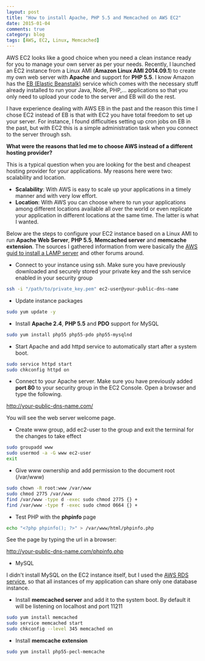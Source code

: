 ```yaml
---
layout: post
title: "How to install Apache, PHP 5.5 and Memcached on AWS EC2"
date: 2015-01-04
comments: true
category: blog
tags: [AWS, EC2, Linux, Memcached]
---
```


AWS EC2 looks like a good choice when you need a clean instance ready for you to manage your own server as per your needs.
Recently, I launched an EC2 instance from a Linux AMI (**Amazon Linux AMI 2014.09.1**) to create my own web server with **Apache** and support for **PHP 5.5**. I know Amazon has the [EB (Elastic Beanstalk)](http://aws.amazon.com/elasticbeanstalk/?nc2=h_ls) service which comes with the necessary stuff already installed to run your Java, Node, PHP,... applications so that you only need to upload your code to the server and EB will do the rest. 
<!-- more -->
I have experience dealing with AWS EB in the past and the reason this time I chose EC2 instead of EB is that with EC2 you have total freedom to set up your server. For instance, I found difficulties setting up cron jobs on EB in the past, but with EC2 this is a simple administration task when you connect to the server through ssh.

**What were the reasons that led me to choose AWS instead of a different hosting provider?**


This is a typical question when you are looking for the best and cheapest hosting provider for your applications. My reasons here were two: scalability and location.

- **Scalability**: With AWS is easy to scale up your applications in a timely manner and with very low effort.
- **Location**: With AWS you can choose where to run your applications among different locations available all over the world or even replicate your application in different locations at the same time. The latter is what I wanted.

Below are the steps to configure your EC2 instance based on a Linux AMI to run **Apache Web Server**, **PHP 5.5**, **Memcached server** and **memcache extension**. The sources I gathered information from were basically the [AWS guid to install a LAMP server](http://docs.aws.amazon.com/AWSEC2/latest/UserGuide/install-LAMP.html) and other forums around.

- Connect to your instance using ssh. Make sure you have previously downloaded and securely stored your private key and the ssh service enabled in your security group

``` sh
ssh -i "/path/to/private_key.pem" ec2-user@your-public-dns-name
```
- Update instance packages

``` sh
sudo yum update -y
```

- Install **Apache 2.4**, **PHP 5.5** and **PDO** support for MySQL

``` sh
sudo yum install php55 php55-pdo php55-mysqlnd
```

- Start Apache and add httpd service to automatically start after a system boot.

``` sh
sudo service httpd start
sudo chkconfig httpd on
```

- Connect to your Apache server. Make sure you have previously added **port 80** to your security group in the EC2 Console. Open a browser and type the following.

http://your-public-dns-name.com/

You will see the web server welcome page.

- Create www group, add ec2-user to the group and exit the terminal for the changes to take effect

``` sh
sudo groupadd www
sudo usermod -a -G www ec2-user
exit
```

- Give www ownership and add permission to the document root (/var/www)

``` sh
sudo chown -R root:www /var/www
sudo chmod 2775 /var/www
find /var/www -type d -exec sudo chmod 2775 {} +
find /var/www -type f -exec sudo chmod 0664 {} +
``` 

- Test PHP with the **phpinfo** page

``` sh
echo "<?php phpinfo(); ?>" > /var/www/html/phpinfo.php
```

See the page by typing the url in a browser:

http://your-public-dns-name.com/phpinfo.php

- MySQL

I didn't install MySQL on the EC2 instance itself, but I used the [AWS RDS service](http://aws.amazon.com/rds/?nc2=h_ls), so that all instances of my application can share only one database instance.

- Install **memcached server** and add it to the system boot. By default it will be listening on localhost and port 11211

``` sh
sudo yum install memcached
sudo service memcached start
sudo chkconfig --level 345 memcached on
``` 

- Install **memcache extension**

``` sh
sudo yum install php55-pecl-memcache
```
